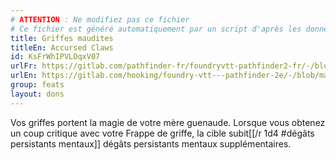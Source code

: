 ```yaml
---
# ATTENTION : Ne modifiez pas ce fichier
# Ce fichier est généré automatiquement par un script d'après les données du module Foundry VTT officiel et de sa traduction
title: Griffes maudites
titleEn: Accursed Claws
id: KsFrWhIPVLOqxV07
urlFr: https://gitlab.com/pathfinder-fr/foundryvtt-pathfinder2-fr/-/blob/master/data/feats/KsFrWhIPVLOqxV07.htm
urlEn: https://gitlab.com/hooking/foundry-vtt---pathfinder-2e/-/blob/master/packs/data/feats.db/accursed-claws.json
group: feats
layout: dons
---
```

Vos griffes portent la magie de votre mère guenaude. Lorsque vous obtenez un coup critique avec votre Frappe de griffe, la cible subit[[/r 1d4 #dégâts persistants mentaux]] dégâts persistants mentaux supplémentaires.


